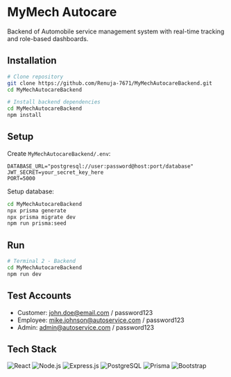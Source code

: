 # MyMech Autocare

Backend of Automobile service management system with real-time tracking and role-based dashboards.

## Installation

```bash
# Clone repository
git clone https://github.com/Renuja-7671/MyMechAutocareBackend.git
cd MyMechAutocareBackend

# Install backend dependencies
cd MyMechAutocareBackend
npm install

```

## Setup

Create `MyMechAutocareBackend/.env`:
```env
DATABASE_URL="postgresql://user:password@host:port/database"
JWT_SECRET=your_secret_key_here
PORT=5000
```

Setup database:
```bash
cd MyMechAutocareBackend
npx prisma generate
npx prisma migrate dev
npm run prisma:seed
```

## Run

```bash
# Terminal 2 - Backend
cd MyMechAutocareBackend
npm run dev
```

## Test Accounts

- Customer: john.doe@email.com / password123
- Employee: mike.johnson@autoservice.com / password123
- Admin: admin@autoservice.com / password123

## Tech Stack

![React](https://img.shields.io/badge/React-20232A?style=for-the-badge&logo=react&logoColor=61DAFB)
![Node.js](https://img.shields.io/badge/Node.js-43853D?style=for-the-badge&logo=node.js&logoColor=white)
![Express.js](https://img.shields.io/badge/Express.js-404D59?style=for-the-badge&logo=express)
![PostgreSQL](https://img.shields.io/badge/PostgreSQL-316192?style=for-the-badge&logo=postgresql&logoColor=white)
![Prisma](https://img.shields.io/badge/Prisma-3982CE?style=for-the-badge&logo=Prisma&logoColor=white)
![Bootstrap](https://img.shields.io/badge/Bootstrap-563D7C?style=for-the-badge&logo=bootstrap&logoColor=white)
